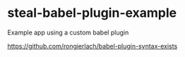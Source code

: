 # steal-babel-plugin-example

Example app using a custom babel plugin

https://github.com/rongierlach/babel-plugin-syntax-exists
